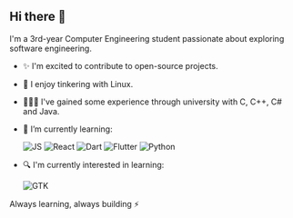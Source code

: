 ## Hi there 👋

I'm a 3rd-year Computer Engineering student passionate about exploring software engineering.

- ✨ I'm excited to contribute to open-source projects.

- 🐧 I enjoy tinkering with Linux.

- 👨🏻‍💻 I've gained some experience through university with C, C++, C# and Java.

- 🌱 I’m currently learning:
    
    ![JS](https://img.shields.io/badge/JS-000?logo=javascript&logoColor=F7DF1E&style=flat-square)
    ![React](https://img.shields.io/badge/React-000?logo=react&logoColor=61DAFB&style=flat-square)
    ![Dart](https://img.shields.io/badge/Dart-000?logo=dart&logoColor=0175C2&style=flat-square)
    ![Flutter](https://img.shields.io/badge/Flutter-000?logo=flutter&logoColor=02569B&style=flat-square)
    ![Python](https://img.shields.io/badge/Python-000?logo=python&logoColor=3776AB&style=flat-square)

- 🔍 I'm currently interested in learning:

    ![GTK](https://img.shields.io/badge/GTK-000?logo=gtk&logoColor=7FE719&style=flat-square)

Always learning, always building ⚡
